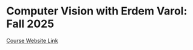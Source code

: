 # Computer Vision with Erdem Varol: Fall 2025

[Course Website Link](https://www.neuroinformaticslab.com/computer-vision-cs-gy-6643-1)
